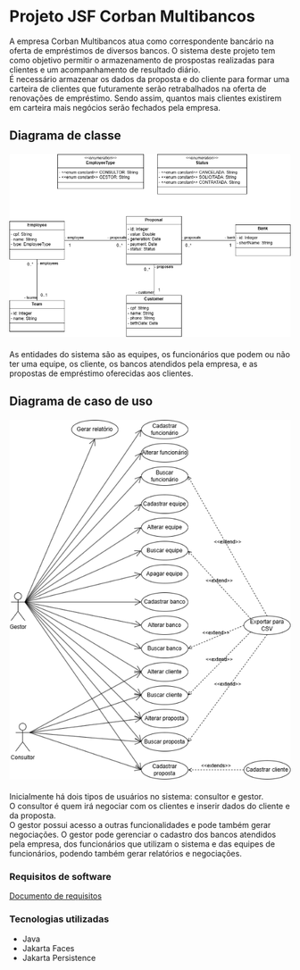 # Projeto JSF Corban Multibancos
A empresa Corban Multibancos atua como correspondente bancário na oferta de empréstimos de diversos bancos. O sistema deste projeto tem como objetivo permitir o armazenamento de prospostas realizadas para clientes e um acompanhamento de resultado diário.<br>
É necessário armazenar os dados da proposta e do cliente para formar uma carteira de clientes que futuramente serão retrabalhados na oferta de renovações de empréstimo. Sendo assim, quantos mais clientes existirem em carteira mais negócios serão fechados pela empresa.


<h2>
	<p>Diagrama de classe</p>
	<img src="./documents/diagrama de classe.png"/>
</h2>
As entidades do sistema são as equipes, os funcionários que podem ou não ter uma equipe, os cliente, os bancos atendidos pela empresa, e as propostas de empréstimo oferecidas aos clientes.


<h2>
	<p>Diagrama de caso de uso</p>
	<img src="./documents/diagrama de caso de uso.png"/>
</h2>
Inicialmente há dois tipos de usuários no sistema: consultor e gestor.<br>
O consultor é quem irá negociar com os clientes e inserir dados do cliente e da proposta.<br>
O gestor possui acesso a outras funcionalidades e pode também gerar negociações. O gestor pode gerenciar o cadastro dos bancos atendidos pela empresa, dos funcionários que utilizam o sistema e das equipes de funcionários, podendo também gerar relatórios e negociações.

### Requisitos de software
<a href="./documents/requisitos de software.docx">Documento de requisitos</a>

### Tecnologias utilizadas
- Java
- Jakarta Faces
- Jakarta Persistence
